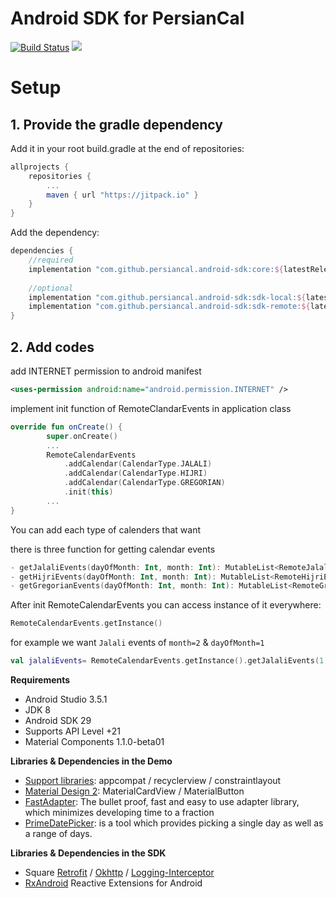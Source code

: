 # Android SDK for PersianCal
[![Build Status](https://travis-ci.org/persiancal/android-sdk.svg?branch=master)](https://travis-ci.org/persiancal/android-sdk)
[![](https://jitpack.io/v/persiancal/android-sdk.svg)](https://jitpack.io/#persiancal/android-sdk)

# Setup
## 1. Provide the gradle dependency
Add it in your root build.gradle at the end of repositories:
```gradle
allprojects {
	repositories {
		...
		maven { url "https://jitpack.io" }
	}
}
```
Add the dependency:
```gradle
dependencies {
    //required
    implementation "com.github.persiancal.android-sdk:core:${latestRelease}"
    
    //optional
    implementation "com.github.persiancal.android-sdk:sdk-local:${latestRelease}"
    implementation "com.github.persiancal.android-sdk:sdk-remote:${latestRelease}"
}
```

## 2. Add codes

add INTERNET permission to android manifest
```xml
<uses-permission android:name="android.permission.INTERNET" />
```
implement init function of RemoteClandarEvents in application class
```kotlin
override fun onCreate() {
        super.onCreate()
        ...
        RemoteCalendarEvents
            .addCalendar(CalendarType.JALALI)
            .addCalendar(CalendarType.HIJRI)
            .addCalendar(CalendarType.GREGORIAN)
            .init(this)
        ...
}
```
You can add each type of calenders that want

there is three function for getting calendar events
```kotlin
- getJalaliEvents(dayOfMonth: Int, month: Int): MutableList<RemoteJalaliEventsDb>?
- getHijriEvents(dayOfMonth: Int, month: Int): MutableList<RemoteHijriEventsDb>?
- getGregorianEvents(dayOfMonth: Int, month: Int): MutableList<RemoteGregorianEventsDb>?
```
After init RemoteCalendarEvents you can access instance of it everywhere:
```kotlin
RemoteCalendarEvents.getInstance()
```
for example we want `Jalali` events of `month=2` & `dayOfMonth=1`
```kotlin
val jalaliEvents= RemoteCalendarEvents.getInstance().getJalaliEvents(1,2)
```

**Requirements**
- Android Studio 3.5.1
- JDK 8
- Android SDK 29
- Supports API Level +21
- Material Components 1.1.0-beta01

**Libraries & Dependencies in the Demo**
- [Support libraries]: appcompat / recyclerview / constraintlayout
- [Material Design 2]: MaterialCardView / MaterialButton 
- [FastAdapter]: The bullet proof, fast and easy to use adapter library, which minimizes developing time to a fraction
- [PrimeDatePicker]: is a tool which provides picking a single day as well as a range of days.

**Libraries & Dependencies in the SDK**
- Square [Retrofit] / [Okhttp] / [Logging-Interceptor]
- [RxAndroid] Reactive Extensions for Android

[Support libraries]: https://developer.android.com/jetpack/androidx/
[Material Design 2]: https://material.io/develop/android/
[FastAdapter]: https://github.com/mikepenz/FastAdapter
[PrimeDatePicker]: https://github.com/aminography/PrimeDatePicker
[Retrofit]: https://github.com/square/retrofit
[Okhttp]: https://github.com/square/okhttp
[Logging-Interceptor]: https://github.com/square/okhttp/tree/master/okhttp-logging-interceptor
[RxAndroid]: https://github.com/ReactiveX/RxAndroid
